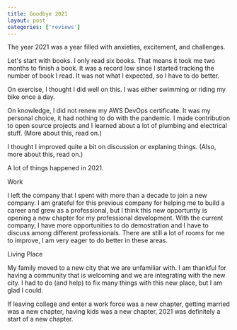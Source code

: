 ```yaml
---
title: Goodbye 2021
layout: post
categories: ['reviews']
---
```

The year 2021 was a year filled with anxieties, excitement, and challenges.

Let's start with books. I only read six books. That means it took me two months to finish a book. It was a record low since I started tracking the number of book I read. It was not what I expected, so I have to do better.

On exercise, I thought I did well on this. I was either swimming or riding my bike once a day.

On knowledge, I did not renew my AWS DevOps certificate. It was my personal choice, it had nothing to do with the pandemic. I made contribution to open source projects and I learned about a lot of plumbing and electrical stuff. (More about this, read on.)

I thought I improved quite a bit on discussion or explaning things. (Also, more about this, read on.)

A lot of things happened in 2021.

Work

I left the company that I spent with more than a decade to join a new company. I am grateful for this previous company for helping me to build a career and grew as a professional, but I think this new opportuntiy is opening a new chapter for my professional development. With the current company, I have more opportunities to do demostration and I have to discuss among different professionals. There are still a lot of rooms for me to improve, I am very eager to do better in these areas.

Living Place

My family moved to a new city that we are unfamiliar with. I am thankful for having a community that is welcoming and we are integrating with the new city. I had to do (and help) to fix many things with this new place, but I am glad I could.

If leaving college and enter a work force was a new chapter, getting married was a new chapter, having kids was a new chapter, 2021 was definitely a start of a new chapter.
